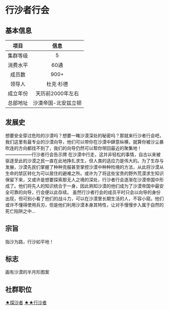 # 行沙者行会

## 基本信息

项目|信息
:--:|:--:
集群等级|5
消费水平|60通	
成员数|900+
领导人|杜克·杉德
成立年份|天历前2000年左右
总部地址|沙漠帝国-北安兹立顿

## 发展史

想要安全穿过危险的沙漠吗？想要一睹沙漠深处的秘密吗？那就来行沙者行会吧，我们这里有最专业的沙漠向导，他们可以带你在沙漠中肆意纵横，就算你被沙尘暴吹连的方向都找不到了，我们的向导仍然可以帮你带回最近的聚集地！——————行沙者行会告示牌
在沙漠中行走，这并非轻松的事情，自古以来被驱逐至此的沙漠之民一直在此地挣扎求生，但人类的适应力是伟大的。为了生存与发展，沙漠先民们掌握了种种克服甚至掌控沙漠中种种险境的方法，从此将沙漠从生命的禁区转化为可以居住的避难之所。或许为了将这些宝贵的野外荒漠求生知识保留下来，又或许是想要探索那无人之境的深处，行沙者行会逐渐在沙漠帝国中形成了。他们将先人的知识统合于一身，因此熟知沙漠的他们成为了沙漠帝国中最安全可靠的向导，行会便以此存续。
虽然行沙者行会的成员平时只会以向导的身份出现，但可别小看了他们的战斗力，可以在沙漠里长期生活的人，不容小窥。他们或许不懂得使用兵刃，但是他们利用沙漠本身其特性，让对手慢慢步入属于自然的死亡陷阱之中...

## 宗旨

指沙为路，行沙如平地！

## 标志

画有沙漠的半月形图案

## 社群职位

<a href="../Sandwalker_Sand Explorer" target="_blank">★探沙者</a>
<a href="../Sandwalker_Sandwalker" target="_blank">★★行沙者</a>

